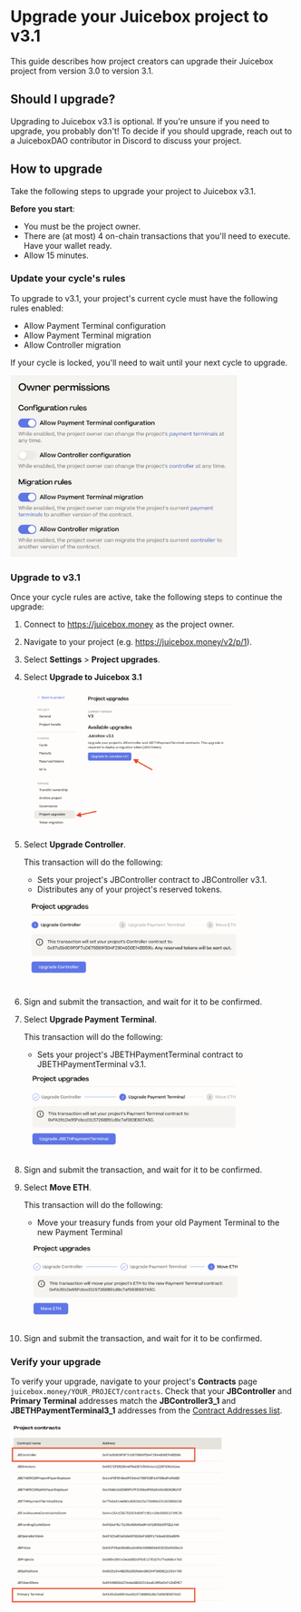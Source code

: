 # Upgrade your Juicebox project to v3.1

This guide describes how project creators can upgrade their Juicebox project from version 3.0 to version 3.1.

## Should I upgrade?

Upgrading to Juicebox v3.1 is optional. If you're unsure if you need to upgrade, you probably don't!
To decide if you should upgrade, reach out to a JuiceboxDAO contributor in Discord to discuss your project.

## How to upgrade

Take the following steps to upgrade your project to Juicebox v3.1.

**Before you start**:

- You must be the project owner.
- There are (at most) 4 on-chain transactions that you'll need to execute. Have your wallet ready.
- Allow 15 minutes.

### Update your cycle's rules

To upgrade to v3.1, your project's current cycle must have the following rules enabled:

- Allow Payment Terminal configuration
- Allow Payment Terminal migration
- Allow Controller migration

If your cycle is locked, you'll need to wait until your next cycle to upgrade.

<img style="max-width: 400px;" src="./fc-rules.png" alt="Required cycle rules" />

### Upgrade to v3.1

Once your cycle rules are active, take the following steps to continue the upgrade:

1. Connect to https://juicebox.money as the project owner.
1. Navigate to your project (e.g. https://juicebox.money/v2/p/1).
1. Select **Settings** > **Project upgrades**.
1. Select **Upgrade to Juicebox 3.1**

   <img style="max-width: 400px;" src="./upgrade-1.png" alt="Project upgrades screen" />

1. Select **Upgrade Controller**.

   This transaction will do the following:

   - Sets your project's JBController contract to JBController v3.1.
   - Distributes any of your project's reserved tokens.

   <img style="max-width: 400px;" src="./controller.png" alt="JBController upgrade" />

1. Sign and submit the transaction, and wait for it to be confirmed.

1. Select **Upgrade Payment Terminal**.

   This transaction will do the following:

   - Sets your project's JBETHPaymentTerminal contract to JBETHPaymentTerminal v3.1.

   <img style="max-width: 400px;" src="./terminal.png" alt="JBETHPaymentTerminal upgrade" />

1. Sign and submit the transaction, and wait for it to be confirmed.

1. Select **Move ETH**.

   This transaction will do the following:

   - Move your treasury funds from your old Payment Terminal to the new Payment Terminal

   <img style="max-width: 400px;" src="./eth.png" alt="Move ETH screen" />

1. Sign and submit the transaction, and wait for it to be confirmed.

### Verify your upgrade

To verify your upgrade, navigate to your project's **Contracts** page `juicebox.money/YOUR_PROJECT/contracts`. Check that your **JBController** and **Primary Terminal** addresses match the **JBController3_1** and **JBETHPaymentTerminal3_1** addresses from the [Contract Addresses list](/dev/resources/addresses/#ethereum-mainnet).

   <img style="max-width: 400px;" src="./contracts.png" alt="Contracts" />
